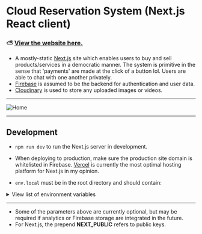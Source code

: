 # Cloud Reservation System (Next.js React client)

### ⛅ [View the website here.](https://cloud-reservation-nextjs.vercel.app/)

* A mostly-static [Next.js](https://nextjs.org/) site which enables users to buy and sell products/services in a democratic manner. The system is primitive in the sense that 'payments' are made at the click of a button lol. Users are able to chat with one another privately.
* [Firebase](https://firebase.google.com/) is assumed to be the backend for authentication and user data.
* [Cloudinary](https://cloudinary.com/) is used to store any uploaded images or videos.

***
![Home](https://i.imgur.com/ACSstAG.png)

***

## Development

* `npm run dev` to run the Next.js server in development.
* When deploying to production, make sure the production site domain is whitelisted in Firebase. [Vercel](https://vercel.com) is currently the most optimal hosting platform for Next.js in my opinion.


* `env.local` must be in the root directory and should contain:

<details>
<summary>View list of environment variables</summary>
<br>
<ul>
    <li> NEXT_PUBLIC_FIREBASE_API_KEY </li>
    <li> NEXT_PUBLIC_FIREBASE_AUTH_DOMAIN </li>
    <li> NEXT_PUBLIC_FIREBASE_PROJECT_ID </li>
    <li> NEXT_PUBLIC_FIREBASE_DATABASE_URL </li>
    <li> NEXT_PUBLIC_FIREBASE_STORAGE_BUCKET </li>
    <li> NEXT_PUBLIC_FIREBASE_MESSAGING_SENDER_ID </li>
    <li> NEXT_PUBLIC_FIREBASE_APP_ID </li>
    <li> NEXT_PUBLIC_FIREBASE_MEASUREMENT_ID </li>
    <li> FIREBASE_PRIVATE_KEY (Optional) </li>
    <li> FIREBASE_CLIENT_EMAIL (Optional) </li>
    <li> NEXT_PUBLIC_CLOUDINARY_NAME </li>
    <li> NEXT_PUBLIC_CLOUDINARY_API_KEY </li>
    <li> CLOUDINARY_API_SECRET </li>
    <li> CLOUDINARY_ENV_VAR (Optional) </li>
</ul>
</details>

***

* Some of the parameters above are currently optional, but may be required if analytics or Firebase storage are integrated in the future.
* For Next.js, the prepend **NEXT_PUBLIC** refers to public keys.